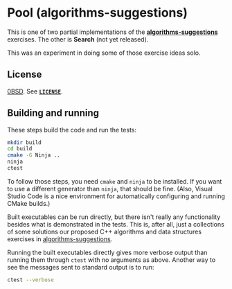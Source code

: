 <!-- SPDX-License-Identifier: 0BSD -->

# Pool (algorithms-suggestions)

This is one of two partial implementations of the
[**algorithms-suggestions**](https://github.com/EliahKagan/algorithms-suggestions)
exercises. The other is **Search** (not yet released).

This was an experiment in doing some of those exercise ideas solo.

## License

[0BSD](https://spdx.org/licenses/0BSD.html). See [**`LICENSE`**](LICENSE).

## Building and running

These steps build the code and run the tests:

```sh
mkdir build
cd build
cmake -G Ninja ..
ninja
ctest
```

To follow those steps, you need `cmake` and `ninja` to be installed. If you
want to use a different generator than `ninja`, that should be fine. (Also,
Visual Studio Code is a nice environment for automatically configuring and
running CMake builds.)

Built executables can be run directly, but there isn't really any functionality
besides what is demonstrated in the tests. This is, after all, just a
collections of some solutions our proposed C++ algorithms and data structures
exercises in
[algorithms-suggestions](https://github.com/EliahKagan/algorithms-suggestions).

Running the built executables directly gives more verbose output than running
them through `ctest` with no arguments as above. Another way to see the
messages sent to standard output is to run:

```sh
ctest --verbose
```

